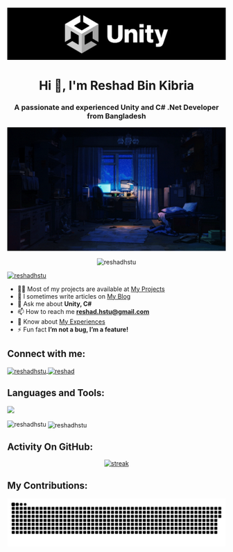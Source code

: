 [![MasterHead](https://github.com/reshadhstu/reshadhstu/blob/main/my_banner.png?raw=true)](https://github.com/reshadhstu)

<h1 align="center">Hi 👋, I'm Reshad Bin Kibria</h1>
<h3 align="center">A passionate and experienced Unity and C# .Net Developer from Bangladesh</h3>

<!-- Profile Gif -->
<div align="center">
    <img src="https://github.com/reshadhstu/reshadhstu/blob/main/my.gif?raw=true" alt="Game Developer" width="600">
</div>

<p align="center">
    <img src="https://komarev.com/ghpvc/?username=reshadhstu&label=Profile%20views&color=0e75b6&style=flat" alt="reshadhstu" />
</p>

<p align="left">
    <a href="https://github.com/ryo-ma/github-profile-trophy">
        <img src="https://github-profile-trophy.vercel.app/?username=reshadhstu&theme=transparent&margin-w=15&margin-h=15" alt="reshadhstu" />
    </a>
</p>

- 👨‍💻 Most of my projects are available at [My Projects](https://reshadhstu.wixsite.com/portfolio/projects)
- 📝 I sometimes write articles on [My Blog](https://reshadhstu.wixsite.com/portfolio/my-blog)
- 💬 Ask me about **Unity, C#**
- 📫 How to reach me **reshad.hstu@gmail.com**
- 📄 Know about [My Experiences](https://reshadhstu.wixsite.com/portfolio/experience)
- ⚡ Fun fact **I’m not a bug, I’m a feature!**

## Connect with me:
<p align="left">
    <a href="https://linkedin.com/in/reshadhstu" target="_blank">
        <img align="center" src="https://raw.githubusercontent.com/rahuldkjain/github-profile-readme-generator/master/src/images/icons/Social/linked-in-alt.svg" alt="reshadhstu" height="30" width="40" />
    </a>
    <a href="https://stackoverflow.com/users/3051198/reshad" target="_blank">
        <img align="center" src="https://raw.githubusercontent.com/rahuldkjain/github-profile-readme-generator/master/src/images/icons/Social/stack-overflow.svg" alt="reshad" height="30" width="40" />
    </a>
</p>

## Languages and Tools:
<p align="left"> <a href="https://github.com/reshadhstu">
    <img src="https://skillicons.dev/icons?i=unity,cs,blender,python,js,"> 
</a> 
</p>

<p><img align="left" src="https://github-readme-stats-iota-two-24.vercel.app/api/top-langs?username=reshadhstu&theme=transparent&show_icons=true&locale=en&layout=compact" alt="reshadhstu" /></p>

<p>&nbsp;<img align="center" src="https://github-readme-stats-iota-two-24.vercel.app/api?username=reshadhstu&theme=transparent&show_icons=true&locale=en" alt="reshadhstu" /></p>

## Activity On GitHub:
<p align="center">
  <a href="https://github.com/Thinkright20">      
<img title="stats" alt="streak" src="https://github-readme-streak-stats.herokuapp.com/?user=reshadhstu&count_private=true&theme=transparent&hide_border=true&stroke=f53b3b"/>
</a> 
</p>

## My Contributions:
<p align="center">
  <picture>
    <source media="(prefers-color-scheme: dark)" srcset="https://raw.githubusercontent.com/reshadhstu/reshadhstu/output/github-contribution-grid-snake-dark.svg" />
    <source media="(prefers-color-scheme: light)" srcset="https://raw.githubusercontent.com/reshadhstu/reshadhstu/output/github-contribution-grid-snake.svg" />
    <img alt="snake eating my contributions" src="https://raw.githubusercontent.com/reshadhstu/reshadhstu/output/github-contribution-grid-snake.svg" />
  </picture>
</p>
